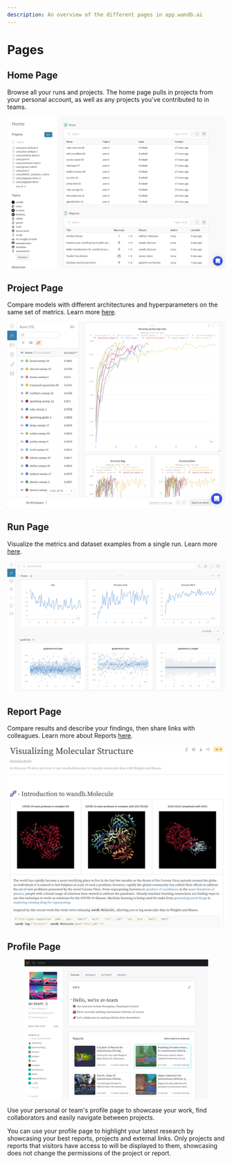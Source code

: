 ```yaml
---
description: An overview of the different pages in app.wandb.ai
---
```


# Pages

## Home Page

Browse all your runs and projects. The home page pulls in projects from your personal account, as well as any projects you've contributed to in teams.

![](<../../../.gitbook/assets/home page.png>)

## Project Page

Compare models with different architectures and hyperparameters on the same set of metrics. Learn more [here](project-page.md).

![](<../../../.gitbook/assets/project page.png>)

## Run Page

Visualize the metrics and dataset examples from a single run. Learn more [here](run-page.md).

![](<../../../.gitbook/assets/Screen Shot 2020-06-08 at 9.00.04 AM.png>)

## Report Page

Compare results and describe your findings, then share links with colleagues. Learn more about Reports [here](../../../guides/reports/).

![](<../../../.gitbook/assets/example report for molecules.png>)

## Profile Page

<figure><img src="../../../.gitbook/assets/Screenshot 2022-12-07 at 12.33.29 (1).png" alt=""><figcaption></figcaption></figure>

Use your personal or team's profile page to showcase your work, find collaborators and easily navigate between projects.&#x20;

You can use your profile page to highlight your latest research by showcasing your best reports, projects and external links. Only projects and reports that visitors have access to will be displayed to them, showcasing does not change the permissions of the project or report.
